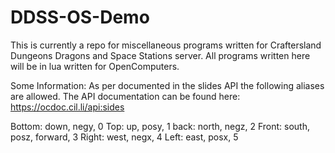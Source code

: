 # DDSS-OS-Demo
This is currently a repo for miscellaneous programs written for Craftersland Dungeons Dragons and Space Stations server.
All programs written here will be in lua written for OpenComputers.

Some Information:
As per documented in the slides API the following aliases are allowed. The API documentation can be found here: https://ocdoc.cil.li/api:sides

Bottom: down, negy, 0
Top: up, posy, 1
back: north, negz, 2
Front: south, posz, forward, 3
Right: west, negx, 4
Left: east, posx, 5
